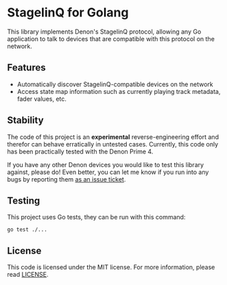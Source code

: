# StagelinQ for Golang

This library implements Denon's StagelinQ protocol, allowing any Go application to talk to devices that are compatible with this protocol on the network.

## Features

- Automatically discover StagelinQ-compatible devices on the network
- Access state map information such as currently playing track metadata, fader values, etc.

## Stability

The code of this project is an **experimental** reverse-engineering effort and therefor can behave erratically in untested cases. Currently, this code only has been practically tested with the Denon Prime 4.

If you have any other Denon devices you would like to test this library against, please do! Even better, you can let me know if you run into any bugs by reporting them [as an issue ticket](https://github.com/icedream/go-stagelinq/issues).

## Testing

This project uses Go tests, they can be run with this command:

    go test ./...

## License

This code is licensed under the MIT license. For more information, please read [LICENSE](LICENSE).
